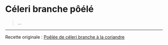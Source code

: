 # Céleri branche pôélé

> ...

---

Recette originale : [Poêlée de céleri branche à la coriandre](https://www.marieclaire.fr/cuisine/poelee-de-celeri-branche-a-la-coriandre,1201558.asp)
